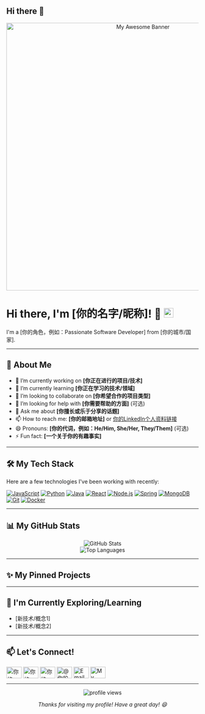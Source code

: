 ## Hi there 👋

<!-- 在你的仓库中上传一张banner图片 (例如 assets/banner.png), 或者使用在线图片链接 -->
<p align="center">
  <img src="URL_TO_YOUR_BANNER_IMAGE.png_OR_GIF" alt="My Awesome Banner" width="700"/>
</p>

# Hi there, I'm [你的名字/昵称]! 👋 <img src="https://media.giphy.com/media/hvRJCLFzcasrR4ia7z/giphy.gif" width="25px">

I'm a [你的角色，例如：Passionate Software Developer] from [你的城市/国家].

---

## 🚀 About Me

*   🔭 I’m currently working on **[你正在进行的项目/技术]**
*   🌱 I’m currently learning **[你正在学习的技术/领域]**
*   👯 I’m looking to collaborate on **[你希望合作的项目类型]**
*   🤔 I’m looking for help with **[你需要帮助的方面]** (可选)
*   💬 Ask me about **[你擅长或乐于分享的话题]**
*   📫 How to reach me: **[你的邮箱地址]** or [你的LinkedIn个人资料链接](你的LinkedIn个人资料链接)
*   😄 Pronouns: **[你的代词，例如：He/Him, She/Her, They/Them]** (可选)
*   ⚡ Fun fact: **[一个关于你的有趣事实]**

---

## 🛠️ My Tech Stack

Here are a few technologies I've been working with recently:

<p align="left">
  <!-- 语言 -->
  <a href="https://developer.mozilla.org/en-US/docs/Web/JavaScript" target="_blank" rel="noreferrer"><img src="https://img.shields.io/badge/JavaScript-F7DF1E?style=for-the-badge&logo=javascript&logoColor=black" alt="JavaScript"></a>
  <a href="https://www.python.org" target="_blank" rel="noreferrer"><img src="https://img.shields.io/badge/Python-3776AB?style=for-the-badge&logo=python&logoColor=white" alt="Python"></a>
  <a href="https://www.java.com" target="_blank" rel="noreferrer"><img src="https://img.shields.io/badge/Java-ED8B00?style=for-the-badge&logo=openjdk&logoColor=white" alt="Java"></a>
  <!-- 框架/库 -->
  <a href="https://reactjs.org/" target="_blank" rel="noreferrer"><img src="https://img.shields.io/badge/React-61DAFB?style=for-the-badge&logo=react&logoColor=black" alt="React"></a>
  <a href="https://nodejs.org" target="_blank" rel="noreferrer"><img src="https://img.shields.io/badge/Node.js-339933?style=for-the-badge&logo=nodedotjs&logoColor=white" alt="Node.js"></a>
  <a href="https://spring.io/" target="_blank" rel="noreferrer"><img src="https://img.shields.io/badge/Spring-6DB33F?style=for-the-badge&logo=spring&logoColor=white" alt="Spring"></a>
  <!-- 数据库 -->
  <a href="https://www.mongodb.com/" target="_blank" rel="noreferrer"><img src="https://img.shields.io/badge/MongoDB-47A248?style=for-the-badge&logo=mongodb&logoColor=white" alt="MongoDB"></a>
  <!-- 工具 -->
  <a href="https://git-scm.com/" target="_blank" rel="noreferrer"><img src="https://img.shields.io/badge/Git-F05032?style=for-the-badge&logo=git&logoColor=white" alt="Git"></a>
  <a href="https://www.docker.com/" target="_blank" rel="noreferrer"><img src="https://img.shields.io/badge/Docker-2496ED?style=for-the-badge&logo=docker&logoColor=white" alt="Docker"></a>
</p>
<!-- 你可以添加更多分类，如 Cloud, DevOps, Mobile 等 -->

---

## 📊 My GitHub Stats

<p align="center">
  <img src="https://github-readme-stats.vercel.app/api?username=你的GitHub用户名&show_icons=true&theme=radical&count_private=true&hide_border=true" alt="GitHub Stats" />
  <br/>
  <img src="https://github-readme-stats.vercel.app/api/top-langs/?username=你的GitHub用户名&layout=compact&theme=radical&hide_border=true" alt="Top Languages" />
  <!-- 可选：WakaTime 每周统计 (需要设置 WakaTime) -->
  <!-- <img src="https://github-readme-stats.vercel.app/api/wakatime?username=你的WakaTime用户名&theme=radical&hide_border=true" alt="WakaTime Stats" /> -->
</p>

<!-- 如果你想使用 GitHub Streak Stats，可以取消注释下一行 -->
<!-- <p align="center"><img src="https://github-readme-streak-stats.herokuapp.com/?user=你的GitHub用户名&theme=radical&hide_border=true" alt="GitHub Streak" /></p> -->

---

## ✨ My Pinned Projects

<!-- 这里你可以手动列出你的项目，或者依赖 GitHub 的 Pinned Repositories 功能 -->
<!-- 示例： -->
<!--
### 🚀 [Project Name 1](Link_to_Project_1)
*Short description of your project.*

### 🌟 [Project Name 2](Link_to_Project_2)
*Short description of your project.*
-->

---

## 🌱 I'm Currently Exploring/Learning

*   [新技术/概念1]
*   [新技术/概念2]

---

## 📫 Let's Connect!

<p align="left">
<a href="https://linkedin.com/in/你的LinkedIn用户名" target="blank"><img align="center" src="https://raw.githubusercontent.com/rahuldkjain/github-profile-readme-generator/master/src/images/icons/Social/linked-in-alt.svg" alt="你的LinkedIn用户名" height="30" width="40" /></a>
<a href="https://twitter.com/你的Twitter用户名" target="blank"><img align="center" src="https://raw.githubusercontent.com/rahuldkjain/github-profile-readme-generator/master/src/images/icons/Social/twitter.svg" alt="你的Twitter用户名" height="30" width="40" /></a>
<a href="https://stackoverflow.com/users/你的StackOverflow用户ID/你的用户名" target="blank"><img align="center" src="https://raw.githubusercontent.com/rahuldkjain/github-profile-readme-generator/master/src/images/icons/Social/stack-overflow.svg" alt="你的StackOverflow用户名" height="30" width="40" /></a>
<a href="https://medium.com/@你的Medium用户名" target="blank"><img align="center" src="https://raw.githubusercontent.com/rahuldkjain/github-profile-readme-generator/master/src/images/icons/Social/medium.svg" alt="@你的Medium用户名" height="30" width="40" /></a>
<a href="mailto:你的邮箱地址" target="blank"><img align="center" src="https://simpleicons.org/icons/gmail.svg" alt="Email Me" height="30" width="40" /></a>
<a href="你的个人网站链接" target="blank"><img align="center" src="https://simpleicons.org/icons/googlechrome.svg" alt="My Website" height="30" width="40" /></a>
</p>

---
<p align="center">
  <img src="https://komarev.com/ghpvc/?username=你的GitHub用户名&label=Profile%20views&color=0e75b6&style=flat" alt="profile views" />
</p>

<!-- 感谢你的阅读！ -->
<p align="center">
  <em>Thanks for visiting my profile! Have a great day! 😄</em>
</p>
